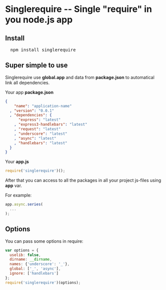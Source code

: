 # Singlerequire -- Single "require" in you node.js app

## Install

<pre>
  npm install singlerequire
</pre>


## Super simple to use

Singlerequire use **global.app**  and data from **package.json** to automatical link all dependencies.

Your app **package.json**
```json
{
    "name": "application-name"
  , "version": "0.0.1"
  , "dependencies": {
      "express": "latest"
    , "express3-handlebars": "latest"
    , "request": "latest"
    , "underscore": "latest"
    , "async": "latest"
    , "handlebars": "latest"
  }
}
```

Your **app.js**
```javascript
require('singlerequire')();

```
After that you can access to all the packages in all your project js-files using **app** var.

For example:
```javascript
app.async.series(
  ...
);
```


## Options

You can pass some options in require:

```javascript
var options = {
  uselib: false,
  dirname: __dirname,
  names: {'underscore': '_'},
  global: ['_', 'async'],
  ignore: ['handlebars']
};
require('singlerequire')(options);
```